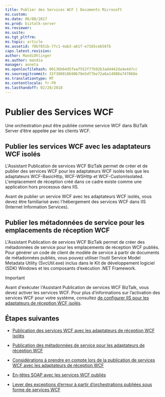 ```yaml
---
title: Publier des Services WCF | Documents Microsoft
ms.custom: 
ms.date: 06/08/2017
ms.prod: biztalk-server
ms.reviewer: 
ms.suite: 
ms.tgt_pltfrm: 
ms.topic: article
ms.assetid: 70b7851b-77c1-4ab3-a61f-e7165ceb56fb
caps.latest.revision: 
author: MandiOhlinger
ms.author: mandia
manager: anneta
ms.openlocfilehash: 00136b64d5feaf552f77b92b3ad4442da4e447cc
ms.sourcegitcommit: 32f380810b90b70e5df7be72a6a14988a747868e
ms.translationtype: MT
ms.contentlocale: fr-FR
ms.lasthandoff: 02/28/2018
---
```

# <a name="publish-wcf-services"></a>Publier des Services WCF
Une orchestration peut être publiée comme service WCF dans BizTalk Server d’être appelée par les clients WCF.  
  
## <a name="publish-wcf-services-with-the-isolated-wcf-adapters"></a>Publier les services WCF avec les adaptateurs WCF isolés 
  
 L'Assistant Publication de services WCF BizTalk permet de créer et de publier des services WCF pour les adaptateurs WCF isolés tels que les adaptateurs WCF-BasicHttp, WCF-WSHttp et WCF-CustomIsolated. L'emplacement de réception créé dans ce cadre existe comme une application hors processus dans IIS.  
  
 Avant de publier un service WCF avec les adaptateurs WCF isolés, vous devez être familiarisé avec l'hébergement des services WCF dans IIS (Internet Information Services).  
  
## <a name="publish-service-metadata-for-the-wcf-receive-locations"></a>Publier les métadonnées de service pour les emplacements de réception WCF
  
 L'Assistant Publication de services WCF BizTalk permet de créer des métadonnées de service pour les emplacements de réception WCF publiés. Pour générer un code de client de modèle de service à partir de documents de métadonnées publiés, vous pouvez utiliser l’outil Service Model Metadata Utility (SvcUtil.exe) inclus dans le Kit de développement logiciel (SDK) Windows et les composants d’exécution .NET Framework.  
  
> [!IMPORTANT]
>  Avant d'exécuter l'Assistant Publication de services WCF BizTalk, vous devez activer les services WCF. Pour plus d’informations sur l’activation des services WCF pour votre système, consultez [de configurer IIS pour les adaptateurs de réception WCF isolés](../core/configuring-iis-for-the-isolated-wcf-receive-adapters.md).  
  
## <a name="next-steps"></a>Étapes suivantes
  
-   [Publication des services WCF avec les adaptateurs de réception WCF isolés](../core/publishing-wcf-services-with-the-isolated-wcf-receive-adapters.md)  
  
-   [Publication des métadonnées de service pour les adaptateurs de réception WCF](../core/publishing-service-metadata-for-the-wcf-receive-adapters.md)  
  
-   [Considérations à prendre en compte lors de la publication de services WCF avec les adaptateurs de réception WCF](../core/considerations-when-publishing-wcf-services-with-the-wcf-receive-adapters.md)  
  
-   [En-têtes SOAP avec les services WCF publiés](../core/soap-headers-with-published-wcf-services.md)  
  
-   [Lever des exceptions d’erreur à partir d’orchestrations publiées sous forme de services WCF](../core/how-to-throw-fault-exceptions-from-orchestrations-published-as-wcf-services.md)